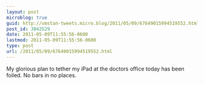 ```yaml
---
layout: post
microblog: true
guid: http://vmstan-tweets.micro.blog/2011/05/09/67649015994519552.html
post_id: 3042529
date: 2011-05-09T11:55:56-0600
lastmod: 2011-05-09T11:55:56-0600
type: post
url: /2011/05/09/67649015994519552.html
---
```

My glorious plan to tether my iPad at the doctors office today has been foiled. No bars in no places.
